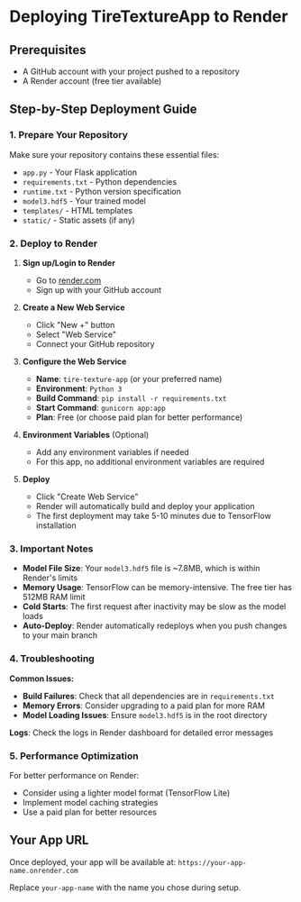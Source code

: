 # Deploying TireTextureApp to Render

## Prerequisites

- A GitHub account with your project pushed to a repository
- A Render account (free tier available)

## Step-by-Step Deployment Guide

### 1. Prepare Your Repository

Make sure your repository contains these essential files:

- `app.py` - Your Flask application
- `requirements.txt` - Python dependencies
- `runtime.txt` - Python version specification
- `model3.hdf5` - Your trained model
- `templates/` - HTML templates
- `static/` - Static assets (if any)

### 2. Deploy to Render

1. **Sign up/Login to Render**

   - Go to [render.com](https://render.com)
   - Sign up with your GitHub account

2. **Create a New Web Service**

   - Click "New +" button
   - Select "Web Service"
   - Connect your GitHub repository

3. **Configure the Web Service**

   - **Name**: `tire-texture-app` (or your preferred name)
   - **Environment**: `Python 3`
   - **Build Command**: `pip install -r requirements.txt`
   - **Start Command**: `gunicorn app:app`
   - **Plan**: Free (or choose paid plan for better performance)

4. **Environment Variables** (Optional)

   - Add any environment variables if needed
   - For this app, no additional environment variables are required

5. **Deploy**
   - Click "Create Web Service"
   - Render will automatically build and deploy your application
   - The first deployment may take 5-10 minutes due to TensorFlow installation

### 3. Important Notes

- **Model File Size**: Your `model3.hdf5` file is ~7.8MB, which is within Render's limits
- **Memory Usage**: TensorFlow can be memory-intensive. The free tier has 512MB RAM limit
- **Cold Starts**: The first request after inactivity may be slow as the model loads
- **Auto-Deploy**: Render automatically redeploys when you push changes to your main branch

### 4. Troubleshooting

**Common Issues:**

- **Build Failures**: Check that all dependencies are in `requirements.txt`
- **Memory Errors**: Consider upgrading to a paid plan for more RAM
- **Model Loading Issues**: Ensure `model3.hdf5` is in the root directory

**Logs**: Check the logs in Render dashboard for detailed error messages

### 5. Performance Optimization

For better performance on Render:

- Consider using a lighter model format (TensorFlow Lite)
- Implement model caching strategies
- Use a paid plan for better resources

## Your App URL

Once deployed, your app will be available at:
`https://your-app-name.onrender.com`

Replace `your-app-name` with the name you chose during setup.

